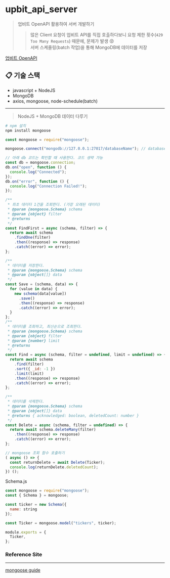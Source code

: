 # upbit_api_server

> 업비트 OpenAPI 활용하여 서버 개발하기
>> 많은 Client 요청이 업비트 API를 직접 호출하다보니 요청 제한 횟수(`429 Too Many Requests`) 때문에, 문제가 발생 😡 <br>
>> 서버 스케줄링(batch 작업)을 통해 MongoDB에 데이터를 저장

[업비트 OpenAPI](https://docs.upbit.com/reference)

## 📋 기술 스택 
- javascript + NodeJS
- MongoDB
- axios, mongoose, node-schedule(batch)


***

> NodeJS + MongoDB 데이터 다루기


```bash
# npm 설치
npm install mongoose
```

```javascript
const mongoose = require("mongoose");

mongoose.connect("mongodb://127.0.0.1:27017/databaseName"); // database name: project

// 아래 db 코드는 확인할 때 사용한다. 코드 생략 가능
const db = mongoose.connection;
db.on("open", function () {
  console.log("Connected");
});
db.on("error", function () {
  console.log("Connection Failed!");
});

/**
 * 최초 데이터 1건을 조회한다. (가장 오래된 데이터)
 * @param {mongoose.Schema} schema
 * @param {object} filter
 * @returns
 */
const FindFirst = async (schema, filter) => {
  return await schema
    .findOne(filter)
    .then((response) => response)
    .catch((error) => error);
};

/**
 * 데이터를 저장한다.
 * @param {mongoose.Schema} schema
 * @param {object[]} data
 */
const Save = (schema, data) => {
  for (value in data) {
    new schema(data[value])
      .save()
      .then((response) => response)
      .catch((error) => error);
  }
};
/**
 * 데이터를 조회하고, 최신순으로 조회한다.
 * @param {mongoose.Schema} schema
 * @param {object} filter
 * @param {number} limit
 * @returns
 */
const Find = async (schema, filter = undefined, limit = undefined) => {
  return await schema
    .find(filter)
    .sort({ _id: -1 })
    .limit(limit)
    .then((response) => response)
    .catch((error) => error);
};

/**
 * 데이터를 삭제한다.
 * @param {mongoose.Schema} schema
 * @param {object[]} data
 * @returns { acknowledged: boolean, deletedCount: number }
 */
const Delete = async (schema, filter = undefined) => {
  return await schema.deleteMany(filter)
    .then((response) => response)
    .catch((error) => error);
};

// mongoose 조회 함수 호출하기
( async () => {
  const returnDelete = await Delete(Ticker);
  console.log(returnDelete.deletedCount);
}) ();
```

Schema.js
```javascript
const mongoose = require("mongoose");
const { Schema } = mongoose;

const ticker = new Schema({
  name: string
});

const Ticker = mongoose.model("tickers", ticker);

module.exports = {
  Ticker,
};
```

### Reference Site

<hr/>

[mongoose guide](https://mongoosejs.com/docs/guide.html)
